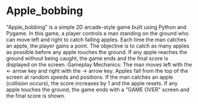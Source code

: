 # Apple_bobbing
"Apple_bobbing" is a simple 2D arcade-style game built using Python and Pygame. In this game, a player controls a man standing on the ground who can move left and right to catch falling apples. Each time the man catches an apple, the player gains a point. The objective is to catch as many apples as possible before any apple touches the ground.
If any apple reaches the ground without being caught, the game ends and the final score is displayed on the screen.
Gameplay Mechanics:
The man moves left with the ← arrow key and right with the → arrow key.
Apples fall from the top of the screen at random speeds and positions.
If the man catches an apple (collision occurs), the score increases by 1 and the apple resets.
If any apple touches the ground, the game ends with a "GAME OVER" screen and the final score is shown.
